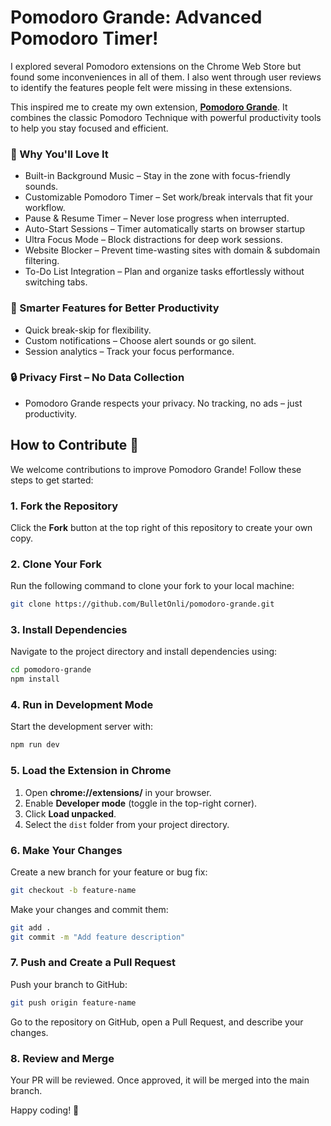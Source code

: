 # **Pomodoro Grande**: Advanced Pomodoro Timer!

I explored several Pomodoro extensions on the Chrome Web Store but found some inconveniences in all of them. I also went through user reviews to identify the features people felt were missing in these extensions.

This inspired me to create my own extension, [**Pomodoro Grande**](https://chromewebstore.google.com/detail/pomodoro-grande/hmkklgcpkihbecjbohepediganhefdof). It combines the classic Pomodoro Technique with powerful productivity tools to help you stay focused and efficient.

### 🎵 Why You'll Love It

- Built-in Background Music – Stay in the zone with focus-friendly sounds.
- Customizable Pomodoro Timer – Set work/break intervals that fit your workflow.
- Pause & Resume Timer – Never lose progress when interrupted.
- Auto-Start Sessions – Timer automatically starts on browser startup
- Ultra Focus Mode – Block distractions for deep work sessions.
- Website Blocker – Prevent time-wasting sites with domain & subdomain filtering.
- To-Do List Integration – Plan and organize tasks effortlessly without switching tabs.

### 🚀 Smarter Features for Better Productivity

- Quick break-skip for flexibility.
- Custom notifications – Choose alert sounds or go silent.
- Session analytics – Track your focus performance.

### 🔒 Privacy First – No Data Collection

- Pomodoro Grande respects your privacy. No tracking, no ads – just productivity.

## How to Contribute 🚀

We welcome contributions to improve Pomodoro Grande! Follow these steps to get started:

### 1. Fork the Repository

Click the **Fork** button at the top right of this repository to create your own copy.

### 2. Clone Your Fork

Run the following command to clone your fork to your local machine:

```sh
git clone https://github.com/BulletOnli/pomodoro-grande.git
```

### 3. Install Dependencies

Navigate to the project directory and install dependencies using:

```sh
cd pomodoro-grande
npm install
```

### 4. Run in Development Mode

Start the development server with:

```sh
npm run dev
```

### 5. Load the Extension in Chrome

1. Open **chrome://extensions/** in your browser.
2. Enable **Developer mode** (toggle in the top-right corner).
3. Click **Load unpacked**.
4. Select the `dist` folder from your project directory.

### 6. Make Your Changes

Create a new branch for your feature or bug fix:

```sh
git checkout -b feature-name
```

Make your changes and commit them:

```sh
git add .
git commit -m "Add feature description"
```

### 7. Push and Create a Pull Request

Push your branch to GitHub:

```sh
git push origin feature-name
```

Go to the repository on GitHub, open a Pull Request, and describe your changes.

### 8. Review and Merge

Your PR will be reviewed. Once approved, it will be merged into the main branch.

Happy coding! 🎯
